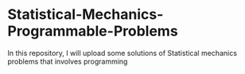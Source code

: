 # Statistical-Mechanics-Programmable-Problems
In this repository, I will upload some solutions of Statistical mechanics problems that involves programming
